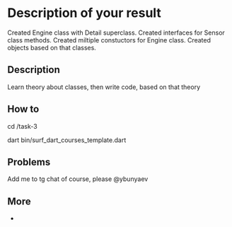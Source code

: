 # Description of your result

Created Engine class with Detail superclass. Created interfaces for Sensor class methods. Created miltiple constuctors for Engine class. Created objects based on that classes.
## Description

Learn theory about classes, then write code, based on that theory
## How to

cd /task-3

dart bin/surf_dart_courses_template.dart


## Problems

Add me to tg chat of course, please @ybunyaev

## More

-


